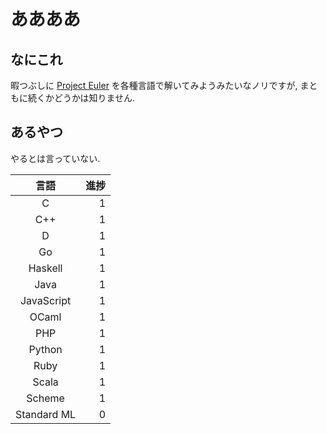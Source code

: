 # ああああ
## なにこれ
暇つぶしに [Project Euler](https://projecteuler.net) を各種言語で解いてみようみたいなノリですが, まともに続くかどうかは知りません.

## あるやつ
やるとは言っていない.

| 言語        | 進捗|
|:-----------:| ---:|
| C           |   1 |
| C++         |   1 |
| D           |   1 |
| Go          |   1 |
| Haskell     |   1 |
| Java        |   1 |
| JavaScript  |   1 |
| OCaml       |   1 |
| PHP         |   1 |
| Python      |   1 |
| Ruby        |   1 |
| Scala       |   1 |
| Scheme      |   1 |
| Standard ML |   0 |
